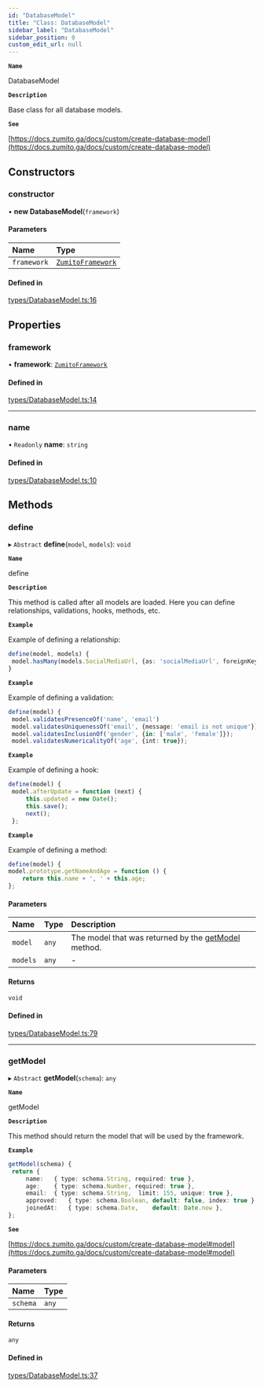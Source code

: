 ```yaml
---
id: "DatabaseModel"
title: "Class: DatabaseModel"
sidebar_label: "DatabaseModel"
sidebar_position: 0
custom_edit_url: null
---
```


**`Name`**

DatabaseModel

**`Description`**

Base class for all database models.

**`See`**

[https://docs.zumito.ga/docs/custom/create-database-model](https://docs.zumito.ga/docs/custom/create-database-model)

## Constructors

### constructor

• **new DatabaseModel**(`framework`)

#### Parameters

| Name | Type |
| :------ | :------ |
| `framework` | [`ZumitoFramework`](ZumitoFramework.md) |

#### Defined in

[types/DatabaseModel.ts:16](https://github.com/ZumitoTeam/zumito-framework/blob/4711543/src/types/DatabaseModel.ts#L16)

## Properties

### framework

• **framework**: [`ZumitoFramework`](ZumitoFramework.md)

#### Defined in

[types/DatabaseModel.ts:14](https://github.com/ZumitoTeam/zumito-framework/blob/4711543/src/types/DatabaseModel.ts#L14)

___

### name

• `Readonly` **name**: `string`

#### Defined in

[types/DatabaseModel.ts:10](https://github.com/ZumitoTeam/zumito-framework/blob/4711543/src/types/DatabaseModel.ts#L10)

## Methods

### define

▸ `Abstract` **define**(`model`, `models`): `void`

**`Name`**

define

**`Description`**

This method is called after all models are loaded. Here you can define relationships, validations, hooks, methods, etc.

**`Example`**

Example of defining a relationship:
```ts
define(model, models) {
 model.hasMany(models.SocialMediaUrl, {as: 'socialMediaUrl', foreignKey: 'userId'});
}
```

**`Example`**

Example of defining a validation:
```ts
define(model) {
 model.validatesPresenceOf('name', 'email')
 model.validatesUniquenessOf('email', {message: 'email is not unique'});
 model.validatesInclusionOf('gender', {in: ['male', 'female']});
 model.validatesNumericalityOf('age', {int: true});
```

**`Example`**

Example of defining a hook:
```ts
define(model) {
 model.afterUpdate = function (next) {
     this.updated = new Date();
     this.save();
     next();
 };
```

**`Example`**

Example of defining a method:
```ts
define(model) {
model.prototype.getNameAndAge = function () {
    return this.name + ', ' + this.age;
};
```

#### Parameters

| Name | Type | Description |
| :------ | :------ | :------ |
| `model` | `any` | The model that was returned by the [getModel](DatabaseModel.md#getmodel) method. |
| `models` | `any` | - |

#### Returns

`void`

#### Defined in

[types/DatabaseModel.ts:79](https://github.com/ZumitoTeam/zumito-framework/blob/4711543/src/types/DatabaseModel.ts#L79)

___

### getModel

▸ `Abstract` **getModel**(`schema`): `any`

**`Name`**

getModel

**`Description`**

This method should return the model that will be used by the framework.

**`Example`**

```ts
getModel(schema) {
 return {
     name:   { type: schema.String, required: true },
     age:    { type: schema.Number, required: true },
     email:  { type: schema.String,  limit: 155, unique: true },
     approved:   { type: schema.Boolean, default: false, index: true }
     joinedAt:   { type: schema.Date,    default: Date.now },
};
```

**`See`**

[https://docs.zumito.ga/docs/custom/create-database-model#model](https://docs.zumito.ga/docs/custom/create-database-model#model)

#### Parameters

| Name | Type |
| :------ | :------ |
| `schema` | `any` |

#### Returns

`any`

#### Defined in

[types/DatabaseModel.ts:37](https://github.com/ZumitoTeam/zumito-framework/blob/4711543/src/types/DatabaseModel.ts#L37)
